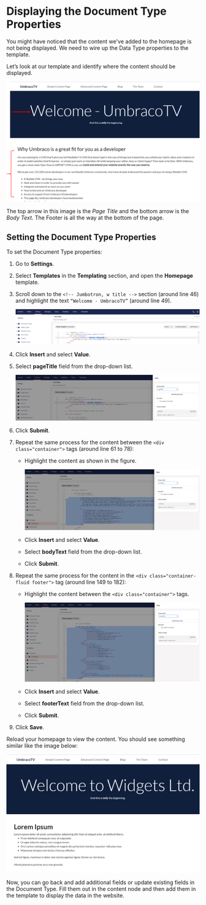 # Displaying the Document Type Properties

You might have noticed that the content we've added to the homepage is not being displayed. We need to wire up the Data Type properties to the template.

Let’s look at our template and identify where the content should be displayed.

![Where our Data Properties Content Should be Output](images/figure-17-where-our-data-fields-go-v8.png)

The top arrow in this image is the _Page Title_ and the bottom arrow is the _Body Text_. The Footer is all the way at the bottom of the page.

## Setting the Document Type Properties

To set the Document Type properties:

1. Go to **Settings**.
2. Select **Templates** in the **Templating** section, and open the **Homepage** template.
3.  Scroll down to the `<!-- Jumbotron, w title -->` section (around line 46) and highlight the text `“Welcome - UmbracoTV”` (around line 49).

    ![Replace page Title value](<../../../../10/umbraco-cms/tutorials/creating-a-basic-website/images/figure-18-replace-hardcoded-text-with-umbraco-page-field-v9 (1) (1) (2).png>)
4. Click **Insert** and select **Value**.
5.  Select **pageTitle** field from the drop-down list.

    ![Page Title field](images/figure-19-umbraco-page-field-v9.png)
6. Click **Submit**.
7. Repeat the same process for the content between the `<div class="container">` tags (around line 61 to 78):
   *   Highlight the content as shown in the figure.

       ![Replace Body Text value](images/figure-20-replace-bodytext-with-page-field-v9.png)
   * Click **Insert** and select **Value**.
   * Select **bodyText** field from the drop-down list.
   * Click **Submit**.
8. Repeat the same process for the content in the `<div class="container-fluid footer">` tag (around line 149 to 182):
   *   Highlight the content between the `<div class="container">` tags.

       ![Replace Footer Text value](images/figure-21-footer-text-v9.png)
   * Click **Insert** and select **Value**.
   * Select **footerText** field from the drop-down list.
   * Click **Submit**.
9. Click **Save**.

Reload your homepage to view the content. You should see something similar like the image below:

![Displaying Documen Type Properties](images/figure-22-displaying-document-type-properties.png)

Now, you can go back and add additional fields or update existing fields in the Document Type. Fill them out in the content node and then add them in the template to display the data in the website.
